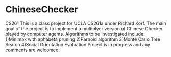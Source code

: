 # ChineseChecker
CS261
This is a class project for UCLA CS261a under Richard Korf.
The main goal of the project is to implement a multiplyer version of Chinese Checker played by computer agents.
Algorithms to be investigated include:
1)Minimax with aphabeta pruning
2)Parnoid algorithm
3)Monte Carlo Tree Search
4)Social Orientation Evaluation
Project is in progress and any comments are welcomed.
